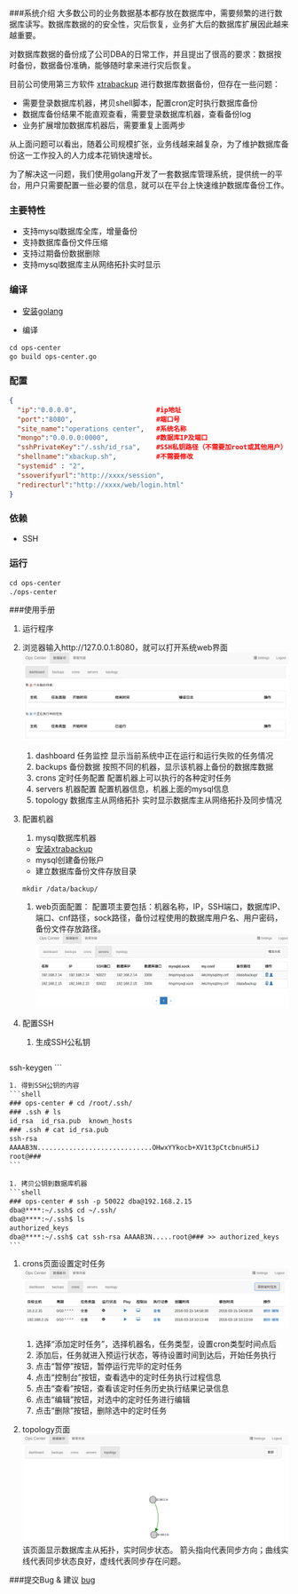 ###系统介绍
大多数公司的业务数据基本都存放在数据库中，需要频繁的进行数据库读写。数据库数据的的安全性，灾后恢复，业务扩大后的数据库扩展因此越来越重要。

对数据库数据的备份成了公司DBA的日常工作，并且提出了很高的要求：数据按时备份，数据备份准确，能够随时拿来进行灾后恢复。

目前公司使用第三方软件 [xtrabackup](https://www.percona.com/doc/percona-xtrabackup/2.4/index.html "xtrabackup") 进行数据库数据备份，但存在一些问题：
- 需要登录数据库机器，拷贝shell脚本，配置cron定时执行数据库备份
- 数据库备份结果不能直观查看，需要登录数据库机器，查看备份log
- 业务扩展增加数据库机器后，需要重复上面两步

从上面问题可以看出，随着公司规模扩张，业务线越来越复杂，为了维护数据库备份这一工作投入的人力成本花销快速增长。

为了解决这一问题，我们使用golang开发了一套数据库管理系统，提供统一的平台，用户只需要配置一些必要的信息，就可以在平台上快速维护数据库备份工作。

### 主要特性

- 支持mysql数据库全库，增量备份
- 支持数据库备份文件压缩
- 支持过期备份数据删除
- 支持mysql数据库主从网络拓扑实时显示

### 编译
-  [安装golang](https://golang.org/doc/install "安装golang")

- 编译
```shell
cd ops-center
go build ops-center.go
```

### 配置
```json
{
  "ip":"0.0.0.0",                    #ip地址
  "port":"8080",                     #端口号
  "site_name":"operations center",   #系统名称
  "mongo":"0.0.0.0:0000",            #数据库IP及端口
  "sshPrivateKey":"/.ssh/id_rsa",    #SSH私钥路径（不需要加root或其他用户）
  "shellname":"xbackup.sh",          #不需要修改
  "systemid" : "2",                                         
  "ssoverifyurl":"http://xxxx/session",
  "redirecturl":"http://xxxx/web/login.html"
}
```
### 依赖
- SSH

### 运行
```shell
cd ops-center
./ops-center
```

###使用手册
1. 运行程序

1. 浏览器输入http://127.0.0.1:8080，就可以打开系统web界面
 ![dashboard](image/dashboard.png)
	1. dashboard 任务监控
         显示当前系统中正在运行和运行失败的任务情况
	1. backups 备份数据
		按照不同的机器，显示该机器上备份的数据库数据
	1. crons 定时任务配置
		配置机器上可以执行的各种定时任务
	1. servers 机器配置
		配置机器信息，机器上面的mysql信息
	1. topology 数据库主从网络拓扑
		实时显示数据库主从网络拓扑及同步情况

1. 配置机器 
	1. mysql数据库机器
     - [安装xtrabackup](https://www.percona.com/doc/percona-xtrabackup/2.4/index.html "安装xtrabackup")
     - mysql创建备份账户
     - 建立数据库备份文件存放目录
	```shell
	mkdir /data/backup/
	```
	1. web页面配置：
配置项主要包括：机器名称，IP，SSH端口，数据库IP、端口、cnf路径，sock路径，备份过程使用的数据库用户名、用户密码，备份文件存放路径。
 ![servers](image/servers.png)


1. 配置SSH
	1. 生成SSH公私钥
	```shell
ssh-keygen
	```

	1. 得到SSH公钥的内容
	```shell
	### ops-center # cd /root/.ssh/
	### .ssh # ls
	id_rsa  id_rsa.pub  known_hosts
	### .ssh # cat id_rsa.pub
	ssh-rsa AAAAB3N.............................OHwxYYkocb+XV1t3pCtcbnuH5iJ root@###
	```

	1. 拷贝公钥到数据库机器
	```shell
	### ops-center # ssh -p 50022 dba@192.168.2.15
	dba@****:~/.ssh$ cd ~/.ssh/
	dba@****:~/.ssh$ ls
	authorized_keys
	dba@****:~/.ssh$ cat ssh-rsa AAAAB3N.....root@### >> authorized_keys
	```

1. crons页面设置定时任务
 ![crons](image/crons.png)
	1. 选择“添加定时任务”，选择机器名，任务类型，设置cron类型时间点后
	1. 添加后，任务就进入预运行状态，等待设置时间到达后，开始任务执行
	1. 点击“暂停”按钮，暂停运行完毕的定时任务
	1. 点击“控制台”按钮，查看选中的定时任务执行过程信息
	1. 点击“查看”按钮，查看该定时任务历史执行结果记录信息
	1. 点击“编辑”按钮，对选中的定时任务进行编辑
	1. 点击“删除”按钮，删除选中的定时任务

1. topology页面
 ![topology](image/topology.png)
该页面显示数据库主从拓扑，实时同步状态。
箭头指向代表同步方向；曲线实线代表同步状态良好，虚线代表同步存在问题。

###提交Bug & 建议
 [bug](https://github.com/pandao/editor.md/issues "bug")
 
